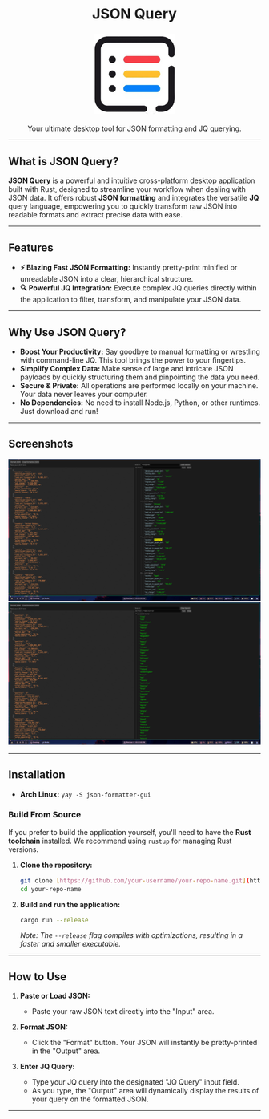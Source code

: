<h1 align="center">JSON Query</h1>

<h3 align="center">
  <img
    alt="Icon of a beautifully formatted JSON object or a magnifying glass over JSON"
    title="JSON Query"
    height="160"
    src="assets/app_icon.png"
  />
</h3>

<div align="center">
  Your ultimate desktop tool for JSON formatting and JQ querying.
</div>

---

## What is JSON Query?

**JSON Query** is a powerful and intuitive cross-platform desktop application built with Rust, designed to streamline your workflow when dealing with JSON data. It offers robust **JSON formatting** and integrates the versatile **JQ** query language, empowering you to quickly transform raw JSON into readable formats and extract precise data with ease.

---

## Features

* **⚡ Blazing Fast JSON Formatting:** Instantly pretty-print minified or unreadable JSON into a clear, hierarchical structure.
* **🔍 Powerful JQ Integration:** Execute complex JQ queries directly within the application to filter, transform, and manipulate your JSON data.

---

## Why Use JSON Query?

* **Boost Your Productivity:** Say goodbye to manual formatting or wrestling with command-line JQ. This tool brings the power to your fingertips.
* **Simplify Complex Data:** Make sense of large and intricate JSON payloads by quickly structuring them and pinpointing the data you need.
* **Secure & Private:** All operations are performed locally on your machine. Your data never leaves your computer.
* **No Dependencies:** No need to install Node.js, Python, or other runtimes. Just download and run!

---

## Screenshots

<img src="assets/showcase.png" alt="Screenshot showing unformatted JSON being loaded" width="800"/>
<img src="assets/showcase-1.png" alt="Screenshot showing a JQ query and its output" width="800"/>

---

## Installation

* **Arch Linux:** `yay -S json-formatter-gui`

### Build From Source

If you prefer to build the application yourself, you'll need to have the **Rust toolchain** installed. We recommend using `rustup` for managing Rust versions.

1.  **Clone the repository:**
    ```bash
    git clone [https://github.com/your-username/your-repo-name.git](https://github.com/your-username/your-repo-name.git)
    cd your-repo-name
    ```

2.  **Build and run the application:**
    ```bash
    cargo run --release
    ```
    *Note: The `--release` flag compiles with optimizations, resulting in a faster and smaller executable.*

---

## How to Use

1.  **Paste or Load JSON:**
    * Paste your raw JSON text directly into the "Input" area.

2.  **Format JSON:**
    * Click the "Format" button. Your JSON will instantly be pretty-printed in the "Output" area.

3.  **Enter JQ Query:**
    * Type your JQ query into the designated "JQ Query" input field.
    * As you type, the "Output" area will dynamically display the results of your query on the formatted JSON.

---
